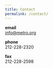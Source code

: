 ```yaml
---
title: Contact
permalink: /contact/
---
```


**email**  
info@metro.org  

**phone**  
212-228-2320  

**fax**  
212-228-2598  


